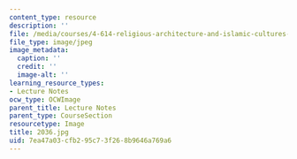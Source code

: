 ```yaml
---
content_type: resource
description: ''
file: /media/courses/4-614-religious-architecture-and-islamic-cultures-fall-2002/7ea47a03cfb295c73f268b9646a769a6_2036.jpg
file_type: image/jpeg
image_metadata:
  caption: ''
  credit: ''
  image-alt: ''
learning_resource_types:
- Lecture Notes
ocw_type: OCWImage
parent_title: Lecture Notes
parent_type: CourseSection
resourcetype: Image
title: 2036.jpg
uid: 7ea47a03-cfb2-95c7-3f26-8b9646a769a6
---
```

